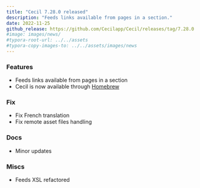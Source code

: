 ```yaml
---
title: "Cecil 7.28.0 released"
description: "Feeds links available from pages in a section."
date: 2022-11-25
github_release: https://github.com/Cecilapp/Cecil/releases/tag/7.28.0
#image: images/news/
#typora-root-url: ../../assets
#typora-copy-images-to: ../../assets/images/news
---
```


### Features

- Feeds links available from pages in a section
- Cecil is now available through [Homebrew](/download/#macos)

### Fix

- Fix French translation
- Fix remote asset files handling

### Docs

- Minor updates

### Miscs

- Feeds XSL refactored

